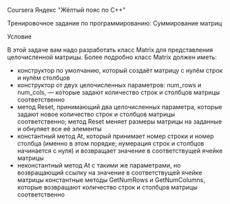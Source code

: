 Coursera Яндекс "Жёлтый пояс по С++"

Тренировочное задание по программированию: Суммирование матриц

Условие

В этой задаче вам надо разработать класс Matrix для представления целочисленной матрицы. Более подробно класс Matrix должен иметь:

- конструктор по умолчанию, который создаёт матрицу с нулём строк и нулём столбцов
- конструктор от двух целочисленных параметров: num_rows и num_cols, — которые задают количество строк и столбцов матрицы соответственно
- метод Reset, принимающий два целочисленных параметра, которые задают новое количество строк и столбцов матрицы соответственно; метод Reset меняет размеры матрицы на заданные и обнуляет все её элементы
- константный метод At, который принимает номер строки и номер столбца (именно в этом порядке; нумерация строк и столбцов начинается с нуля) и возвращает значение в соответствущей ячейке матрицы
- неконстантный метод At с такими же параметрами, но возвращающий ссылку на значение в соответствущей ячейке матрицы
константные методы GetNumRows и GetNumColumns, которые возвращают количество строк и столбцов матрицы соответственно
